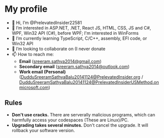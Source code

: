 
# My profile
* 👋 Hi, I’m @PrelevatedInsider22581
* 👀 I’m interested in ASP.NET, .NET, React JS, HTML, CSS, JS and C#, WPF, Win32 API (C#), before WPF; I'm interested in WinForms
* 🌱 I’m currently learning TypeScript, C/C++, assembly, EFI code, or Win32 API
* 💞️ I’m looking to collaborate on (I never donate
* 📫 How to reach me:
    * **Email** (sreeram.sathya2014@gmail.com)
    * **Secondary email** (sreeram.sathya2014@outlook.com)
    * **Work email (Personal)** (DudduSreeramSathyaBalu20141124@PrelevatedInsider.org / DudduSreeramSathyaBalu20141124@PrelevatedInsiderUSMethod.onmicrosoft.com)
## Rules
* **Don't use cracks.** There are serverally malicious programs, which can harmfully access your codespaces (These are Linux)/PC.
* **Upgrading takes several minutes.** Don't cancel the upgrade. It will rollback your software version.

<!---
W
--->
